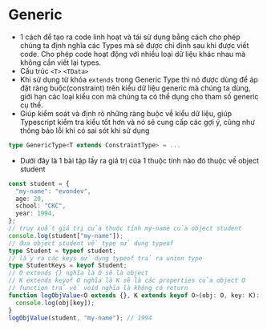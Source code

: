 # Generic

- 1 cách để tạo ra code linh hoạt và tái sử dụng bằng cách cho phép chúng ta định nghĩa các Types mà sẽ được chỉ định sau khi được viết code. Cho phép code hoạt động với nhiều loại dữ liệu khác nhau mà không cần viết lại types.
- Cấu trúc `<T>` `<TData>`
- Khi sử dụng từ khóa `extends` trong Generic Type thì nó được dùng để áp đặt ràng buộc(constraint) trên kiểu dữ liệu generic mà chúng ta dùng, giới hạn các loại kiểu con mà chúng ta có thể dụng cho tham số generic cụ thể.
- Giúp kiểm soát và định rõ những ràng buộc về kiểu dữ liệu, giúp Typescript kiểm tra kiểu tốt hơn và nó sẽ cung cấp các gợi ý, cũng như thông báo lỗi khi có sai sót khi sử dụng

```typescript
type GenericType<T extends ConstraintType> = ...
```

- Dưới đây là 1 bài tập lấy ra giá trị của 1 thuộc tính nào đó thuộc về object student

```ts
const student = {
  "my-name": "evondev",
  age: 20,
  school: "CKC",
  year: 1994,
};
// truy xuất giá trị của thuộc tính my-name của object student
console.log(student["my-name"]);
// đưa object student về type sử dụng typeof
type Student = typeof student;
// lấy ra các keys sử dụng typeof trả ra union type
type StudentKeys = keyof Student;
// O extends {} nghĩa là O sẽ là object
// K extends keyof O nghĩa là K sẽ là các properties của object O
// function trả về void nghĩa là không có return
function logObjValue<O extends {}, K extends keyof O>(obj: O, key: K): void {
  console.log(obj[key]);
}
logObjValue(student, "my-name"); // 1994
```
